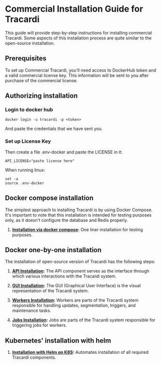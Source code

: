 # Commercial Installation Guide for Tracardi

This guide will provide step-by-step instructions for installing commercial Tracardi. Some aspects of this installation
process are quite similar to the open-source installation.

## Prerequisites

To set up Commercial Tracardi, you'll need access to DockerHub token and a valid commercial license key. This information will
be sent to you after purchase of the commercial license.

## Authorizing installation

### Login to docker hub

```
docker login -u tracardi -p <token>
```

And paste the credentials that we have sent you.

### Set up License Key

Then create a file .env-docker and paste the LICENSE in it:

```
API_LICENSE="paste license here"
```

When running linux:

```
set -a
source .env-docker
```

## Docker compose installation

The simplest approach to installing Tracardi is by using Docker Compose. It's important to note that this installation
is intended for testing purposes only, as it doesn't configure the database and Redis properly.

1. **[Installation via docker compose](../docker-compose/commercial.md):** One liner installation for testing purposes.

## Docker one-by-one installation

The installation of open-source version of Tracardi has the following steps:

1. **[API Installation](../docker/tracardi_com_with_docker.md#start-tracardi-api):** The API component serves as the
   interface through which various interactions with the Tracardi system.

2. **[GUI Installation](../docker/tracardi_com_with_docker.md#start-tracardi-gui):** The GUI (Graphical User Interface) is
   the visual representation of the Tracardi system.

3. **[Workers Installation](../workers/installation.md):** Workers are parts of the Tracardi
   system responsible for handling updates, segmentation, triggers, and maintenance tasks.

4. **[Jobs Installation](../jobs/index.md):** Jobs are parts of the Tracardi
   system responsible for triggering jobs for workers.

## Kubernetes' installation with helm


1. **[Installation with Helm on K8S](../production/k8s/helm.md):** Automates installation of all required Tracardi components.
